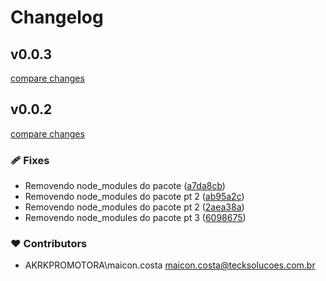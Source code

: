 # Changelog


## v0.0.3

[compare changes](https://github.com/maicon-vieira-dx/pf-module/compare/v0.0.2...v0.0.3)

## v0.0.2

[compare changes](https://github.com/maicon-vieira-dx/pf-module/compare/v1.2.0...v0.0.2)

### 🩹 Fixes

- Removendo node_modules do pacote ([a7da8cb](https://github.com/maicon-vieira-dx/pf-module/commit/a7da8cb))
- Removendo node_modules do pacote pt 2 ([ab95a2c](https://github.com/maicon-vieira-dx/pf-module/commit/ab95a2c))
- Removendo node_modules do pacote pt 2 ([2aea38a](https://github.com/maicon-vieira-dx/pf-module/commit/2aea38a))
- Removendo node_modules do pacote pt 3 ([6098675](https://github.com/maicon-vieira-dx/pf-module/commit/6098675))

### ❤️ Contributors

- AKRKPROMOTORA\maicon.costa <maicon.costa@tecksolucoes.com.br>

